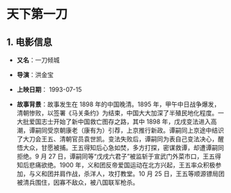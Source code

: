 # 天下第一刀

## 1. 电影信息

- **又名**：一刀倾城

- **导演**：洪金宝

- **上映日期**： 1993-07-15

- **故事背景**：故事发生在 1898 年的中国晚清。1895 年，甲午中日战争爆发，清朝惨败，以签署《马关条约》为结束，中国大大加深了半殖民地化程度。一大批爱国志士开始了新中国救亡图存之路，其中 1898 年，戊戌变法进入高潮，谭嗣同受京朝康老（康有为）引荐，上京推行新政。谭嗣同上京途中结识了大刀会王五、清朝官员袁世凯。变法失败后，谭嗣同为表自己变法决心，醒悟大众，甘愿被捕。王五得知后心急如焚，多方打探，密谋救谭，却遭谭嗣同拒绝。9 月 27 日，谭嗣同等“戊戌六君子”被监斩于宣武门外菜市口，王五得知后悲痛欲绝。1900 年，义和团反帝爱国运动在北方兴起，王五率众积极参加，与义和团并肩作战，杀洋人，攻打教堂。10 月 25 日，王五等顺源镖局团被清兵围住，因寡不敌众，被八国联军枪杀。
